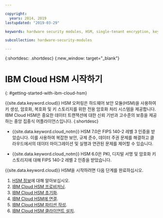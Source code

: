 ```yaml
---

copyright:
  years: 2014, 2019
lastupdated: "2019-03-29"

keywords: hardware security modules, HSM, single-tenant encryption, key management, FIPS certified, cryptographic, keys,

subcollection: hardware-security-modules

---
```


{:shortdesc: .shortdesc}
{:new_window: target="_blank"}

# IBM Cloud HSM 시작하기
{: #getting-started-with-ibm-cloud-hsm}

{{site.data.keyword.cloud}} HSM 오퍼링은 하드웨어 보안 모듈(HSM)을 사용하여 키 생성, 암호화, 복호화 및 키 스토리지를 위한 전용 암호화 처리 시스템을 제공합니다. IBM Cloud HSM은 중요한 데이터 트랜잭션에 대한 신뢰 기반과 고수준의 보증을 제공하는 중앙 집중식 어플라이언스입니다. {:shortdesc}

* {{site.data.keyword.cloud_notm}} HSM 7.0은 FIPS 140-2 레벨 3 인증을 받았습니다. 이를 사용하여 복잡한 보안, 규제 준수, 데이터 주권 문제를 해결하고 클라우드에서의 데이터 마이그레이션 및 실행과 연관된 문제를 제어할 수 있습니다.

* {{site.data.keyword.cloud_notm}} HSM 6.0은 PKI, 디지털 서명 및 암호화 키 스토리지에 대해 FIPS 140-2 레벨 2 인증을 받았습니다. 

{{site.data.keyword.cloud}} HSM을 시작하려면 다음 단계를 완료하십시오.
1. [HSM 정보](https://cloud.ibm.com/docs/infrastructure/hardware-security-modules?topic=hardware-security-modules-about_ibm_cloud_hsm)에 대해 알아보십시오.
2. [IBM Cloud HSM 프로비저닝](/docs/infrastructure/hardware-security-modules?topic=hardware-security-modules-provisioning-ibm-cloud-hsm#provisioning-ibm-cloud-hs).
3. [IBM Cloud HSM 초기화](/docs/infrastructure/hardware-security-modules?topic=hardware-security-modules-initializing-the-ibm-cloud-hsm#initializing-the-ibm-cloud-hsm).
4. [IBM Cloud HSM에 연결](/docs/infrastructure/hardware-security-modules?topic=hardware-security-modules-connecting-to-ibm-cloud-hsm#connecting-to-ibm-cloud-hsm).
5. [IBM Cloud HSM 파티션 작성](/docs/infrastructure/hardware-security-modules?topic=hardware-security-modules-creating-ibm-cloud-hsm-partitions#creating-ibm-cloud-hsm-partitions).
6. [IBM Cloud HSM 클라이언트 설치](/docs/infrastructure/hardware-security-modules?topic=hardware-security-modules-installing-the-ibm-cloud-hsm-client#installing-the-ibm-cloud-hsm-client).
